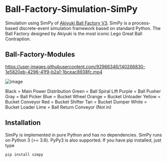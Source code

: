 # Ball-Factory-Simulation-SimPy
Simulation using SimPy of [Akiyuki Ball Factory V3](https://www.youtube.com/watch?v=2kb4L5Y2CX4&t=218s). SimPy is a process-based discrete-event simulation framework based on standard Python. The Ball Factory designed by Akiyuki is the most iconic Lego Great Ball Contraption.

## Ball-Factory-Modules


https://user-images.githubusercontent.com/92966346/140266830-1e5820eb-4296-41f9-b2a1-1bceac8938fc.mp4


![image](https://user-images.githubusercontent.com/92966346/140264282-7c9b8a48-b15c-4483-a7b0-b1c014dfcc69.png)

Black = Main Power Distribution
Green = Ball Spiral Lift
Purple = Ball Pusher
Gray = Ball Picker
Blue = Bucket Wheel
Orange = Bucket Unloader
Yellow = Bucket Conveyor
Red = Bucket Shifter
Tan = Bucket Dumper
White = Bucket Loader
Lime = Ball Return Conveyor (Not in)



## Installation
SimPy is implemented in pure Python and has no dependencies. SimPy runs on Python 3 (>= 3.6). PyPy3 is also supported. If you have pip installed, just type
```
pip install simpy
```
